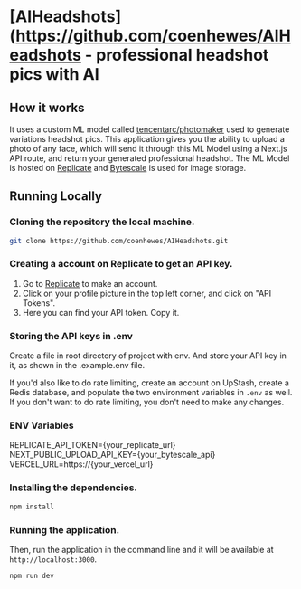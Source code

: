 
# [AIHeadshots](https://github.com/coenhewes/AIHeadshots - professional headshot pics with AI


## How it works

It uses a custom ML model called [tencentarc/photomaker](https://replicate.com/tencentarc/photomaker) used to generate variations headshot pics. This application gives you the ability to upload a photo of any face, which will send it through this ML Model using a Next.js API route, and return your generated professional headshot. The ML Model is hosted on [Replicate](https://replicate.com) and [Bytescale](https://www.bytescale.com/) is used for image storage.

## Running Locally

### Cloning the repository the local machine.

```bash
git clone https://github.com/coenhewes/AIHeadshots.git
```

### Creating a account on Replicate to get an API key.

1. Go to [Replicate](https://replicate.com/) to make an account.
2. Click on your profile picture in the top left corner, and click on "API Tokens".
3. Here you can find your API token. Copy it.

### Storing the API keys in .env

Create a file in root directory of project with env. And store your API key in it, as shown in the .example.env file.

If you'd also like to do rate limiting, create an account on UpStash, create a Redis database, and populate the two environment variables in `.env` as well. If you don't want to do rate limiting, you don't need to make any changes.


### ENV Variables

REPLICATE_API_TOKEN={your_replicate_url}
NEXT_PUBLIC_UPLOAD_API_KEY={your_bytescale_api}
VERCEL_URL=https://{your_vercel_url}

### Installing the dependencies.

```bash
npm install
```

### Running the application.

Then, run the application in the command line and it will be available at `http://localhost:3000`.

```bash
npm run dev
```

